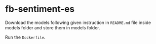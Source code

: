 # fb-sentiment-es

Download the models following given instruction in `README.md` file inside models folder and store them in models folder.

Run the `Dockerfile`.
